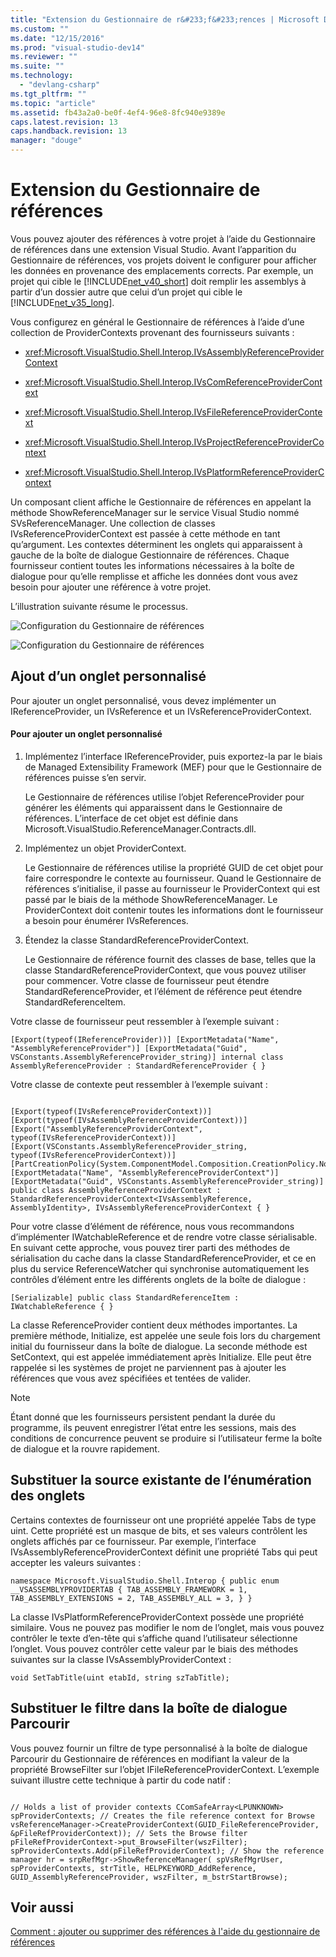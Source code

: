 ```yaml
---
title: "Extension du Gestionnaire de r&#233;f&#233;rences | Microsoft Docs"
ms.custom: ""
ms.date: "12/15/2016"
ms.prod: "visual-studio-dev14"
ms.reviewer: ""
ms.suite: ""
ms.technology: 
  - "devlang-csharp"
ms.tgt_pltfrm: ""
ms.topic: "article"
ms.assetid: fb43a2a0-be0f-4ef4-96e8-8fc940e9389e
caps.latest.revision: 13
caps.handback.revision: 13
manager: "douge"
---
```

# Extension du Gestionnaire de r&#233;f&#233;rences
Vous pouvez ajouter des références à votre projet à l’aide du Gestionnaire de références dans une extension Visual Studio. Avant l’apparition du Gestionnaire de références, vos projets doivent le configurer pour afficher les données en provenance des emplacements corrects. Par exemple, un projet qui cible le [!INCLUDE[net_v40_short](../debugger/includes/net_v40_short_md.md)] doit remplir les assemblys à partir d’un dossier autre que celui d’un projet qui cible le [!INCLUDE[net_v35_long](../misc/includes/net_v35_long_md.md)].  
  
 Vous configurez en général le Gestionnaire de références à l’aide d’une collection de ProviderContexts provenant des fournisseurs suivants :  
  
-   <xref:Microsoft.VisualStudio.Shell.Interop.IVsAssemblyReferenceProviderContext>  
  
-   <xref:Microsoft.VisualStudio.Shell.Interop.IVsComReferenceProviderContext>  
  
-   <xref:Microsoft.VisualStudio.Shell.Interop.IVsFileReferenceProviderContext>  
  
-   <xref:Microsoft.VisualStudio.Shell.Interop.IVsProjectReferenceProviderContext>  
  
-   <xref:Microsoft.VisualStudio.Shell.Interop.IVsPlatformReferenceProviderContext>  
  
 Un composant client affiche le Gestionnaire de références en appelant la méthode ShowReferenceManager sur le service Visual Studio nommé SVsReferenceManager. Une collection de classes IVsReferenceProviderContext est passée à cette méthode en tant qu’argument. Les contextes déterminent les onglets qui apparaissent à gauche de la boîte de dialogue Gestionnaire de références. Chaque fournisseur contient toutes les informations nécessaires à la boîte de dialogue pour qu’elle remplisse et affiche les données dont vous avez besoin pour ajouter une référence à votre projet.  
  
 L’illustration suivante résume le processus.  
  
 ![Configuration du Gestionnaire de références](../misc/media/refmgrextend.png "RefMgrExtend")  
  
 ![Configuration du Gestionnaire de références](../misc/media/refmgrextend2.png "RefMgrExtend2")  
  
## Ajout d’un onglet personnalisé  
 Pour ajouter un onglet personnalisé, vous devez implémenter un IReferenceProvider, un IVsReference et un IVsReferenceProviderContext.  
  
#### Pour ajouter un onglet personnalisé  
  
1.  Implémentez l’interface IReferenceProvider, puis exportez\-la par le biais de Managed Extensibility Framework \(MEF\) pour que le Gestionnaire de références puisse s’en servir.  
  
     Le Gestionnaire de références utilise l’objet ReferenceProvider pour générer les éléments qui apparaissent dans le Gestionnaire de références. L’interface de cet objet est définie dans Microsoft.VisualStudio.ReferenceManager.Contracts.dll.  
  
2.  Implémentez un objet ProviderContext.  
  
     Le Gestionnaire de références utilise la propriété GUID de cet objet pour faire correspondre le contexte au fournisseur. Quand le Gestionnaire de références s’initialise, il passe au fournisseur le ProviderContext qui est passé par le biais de la méthode ShowReferenceManager. Le ProviderContext doit contenir toutes les informations dont le fournisseur a besoin pour énumérer IVsReferences.  
  
3.  Étendez la classe StandardReferenceProviderContext.  
  
     Le Gestionnaire de référence fournit des classes de base, telles que la classe StandardReferenceProviderContext, que vous pouvez utiliser pour commencer. Votre classe de fournisseur peut étendre StandardReferenceProvider, et l’élément de référence peut étendre StandardReferenceItem.  
  
 Votre classe de fournisseur peut ressembler à l’exemple suivant :  
  
```  
[Export(typeof(IReferenceProvider))] [ExportMetadata("Name", "AssemblyReferenceProvider")] [ExportMetadata("Guid", VSConstants.AssemblyReferenceProvider_string)] internal class AssemblyReferenceProvider : StandardReferenceProvider { }  
```  
  
 Votre classe de contexte peut ressembler à l’exemple suivant :  
  
```  
  
[Export(typeof(IVsReferenceProviderContext))] [Export(typeof(IVsAssemblyReferenceProviderContext))] [Export("AssemblyReferenceProviderContext", typeof(IVsReferenceProviderContext))] [Export(VSConstants.AssemblyReferenceProvider_string, typeof(IVsReferenceProviderContext))] [PartCreationPolicy(System.ComponentModel.Composition.CreationPolicy.NonShared)] [ExportMetadata("Name", "AssemblyReferenceProviderContext")] [ExportMetadata("Guid", VSConstants.AssemblyReferenceProvider_string)] public class AssemblyReferenceProviderContext : StandardReferenceProviderContext<IVsAssemblyReference, AssemblyIdentity>, IVsAssemblyReferenceProviderContext { }  
```  
  
 Pour votre classe d’élément de référence, nous vous recommandons d’implémenter IWatchableReference et de rendre votre classe sérialisable. En suivant cette approche, vous pouvez tirer parti des méthodes de sérialisation du cache dans la classe StandardReferenceProvider, et ce en plus du service ReferenceWatcher qui synchronise automatiquement les contrôles d’élément entre les différents onglets de la boîte de dialogue :  
  
```  
[Serializable] public class StandardReferenceItem : IWatchableReference { }  
```  
  
 La classe ReferenceProvider contient deux méthodes importantes. La première méthode, Initialize, est appelée une seule fois lors du chargement initial du fournisseur dans la boîte de dialogue. La seconde méthode est SetContext, qui est appelée immédiatement après Initialize. Elle peut être rappelée si les systèmes de projet ne parviennent pas à ajouter les références que vous avez spécifiées et tentées de valider.  
  
> [!NOTE]
>  Étant donné que les fournisseurs persistent pendant la durée du programme, ils peuvent enregistrer l’état entre les sessions, mais des conditions de concurrence peuvent se produire si l’utilisateur ferme la boîte de dialogue et la rouvre rapidement.  
  
## Substituer la source existante de l’énumération des onglets  
 Certains contextes de fournisseur ont une propriété appelée Tabs de type uint. Cette propriété est un masque de bits, et ses valeurs contrôlent les onglets affichés par ce fournisseur.  Par exemple, l’interface IVsAssemblyReferenceProviderContext définit une propriété Tabs qui peut accepter les valeurs suivantes :  
  
```  
namespace Microsoft.VisualStudio.Shell.Interop { public enum __VSASSEMBLYPROVIDERTAB { TAB_ASSEMBLY_FRAMEWORK = 1, TAB_ASSEMBLY_EXTENSIONS = 2, TAB_ASSEMBLY_ALL = 3, } }  
```  
  
 La classe IVsPlatformReferenceProviderContext possède une propriété similaire. Vous ne pouvez pas modifier le nom de l’onglet, mais vous pouvez contrôler le texte d’en\-tête qui s’affiche quand l’utilisateur sélectionne l’onglet. Vous pouvez contrôler cette valeur par le biais des méthodes suivantes sur la classe IVsAssemblyProviderContext :  
  
```  
void SetTabTitle(uint etabId, string szTabTitle);  
```  
  
## Substituer le filtre dans la boîte de dialogue Parcourir  
 Vous pouvez fournir un filtre de type personnalisé à la boîte de dialogue Parcourir du Gestionnaire de références en modifiant la valeur de la propriété BrowseFilter sur l’objet IFileReferenceProviderContext.  L’exemple suivant illustre cette technique à partir du code natif :  
  
```  
  
// Holds a list of provider contexts CComSafeArray<LPUNKNOWN> spProviderContexts; // Creates the file reference context for Browse vsReferenceManager->CreateProviderContext(GUID_FileReferenceProvider, &pFileRefProviderContext)); // Sets the Browse filter pFileRefProviderContext->put_BrowseFilter(wszFilter); spProviderContexts.Add(pFileRefProviderContext); // Show the reference manager hr = srpRefMgr->ShowReferenceManager( spVsRefMgrUser, spProviderContexts, strTitle, HELPKEYWORD_AddReference, GUID_AssemblyReferenceProvider, wszFilter, m_bstrStartBrowse);  
```  
  
## Voir aussi  
 [Comment : ajouter ou supprimer des références à l'aide du gestionnaire de références](../ide/how-to-add-or-remove-references-by-using-the-reference-manager.md)